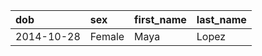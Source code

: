 | dob        | sex    | first_name   | last_name   |
|:-----------|:-------|:-------------|:------------|
| 2014-10-28 | Female | Maya         | Lopez       |